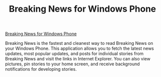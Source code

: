 ﻿---
layout: post
title: "Breaking News for Windows Phone"
---

[Breaking News for Windows Phone](http://www.windowsphone.com/en-us/store/app/breaking-news/c7cd77bf-550d-4f49-83de-efce9104d23d)

Breaking News is the fastest and cleanest way to read Breaking News on your Windows Phone. This application allows you to fetch the latest news updates, most popular updates, and posts for individual stories from Breaking News and visit the links in Internet Explorer. You can also view pictures, pin stories to your home screen, and receive background notifications for developing stories.
